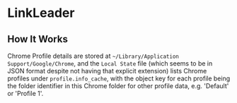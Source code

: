 # LinkLeader

## How It Works

Chrome Profile details are stored at `~/Library/Application Support/Google/Chrome`, and the `Local State` file (which seems to be in JSON format despite not having that explicit extension) lists Chrome profiles under `profile.info_cache`, with the object key for each profile being the folder identifier in this Chrome folder for other profile data, e.g. 'Default' or 'Profile 1'.


